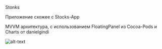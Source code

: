 Stonks

Приложение схожее с Stocks-App

MVVM архитектура, с использованием FloatingPanel из Cocoa-Pods и Charts от danielgindi


![alt-text](https://github.com/AndrewV92/Stonks/blob/main/Screen-Recording-2022-01-15-at-0.gif)

